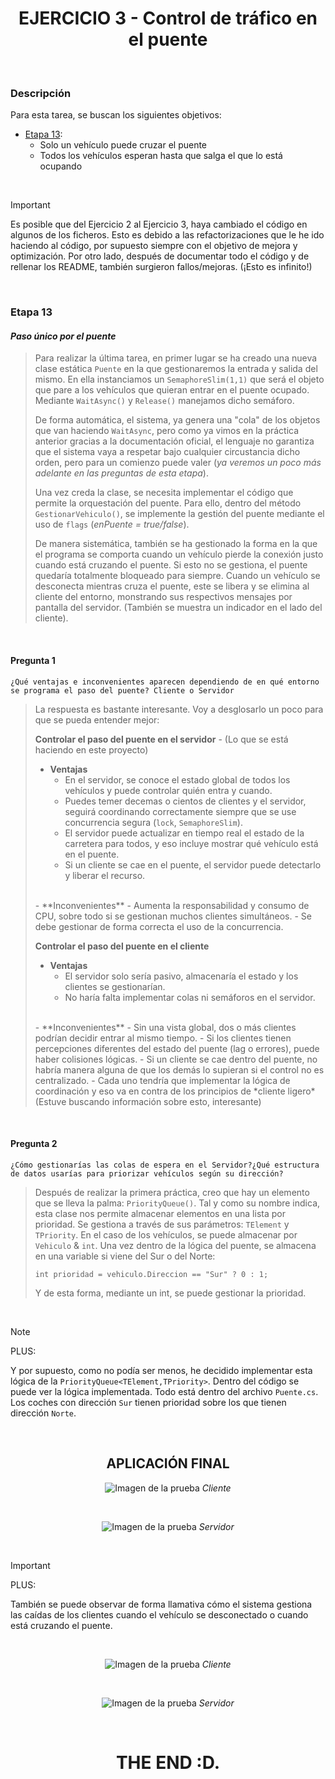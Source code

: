 <div align="center">

# EJERCICIO 3 - Control de tráfico en el puente

</div>

<br>

### Descripción

Para esta tarea, se buscan los siguientes objetivos:

- [Etapa 13](#etapa-13):
    - Solo un vehículo puede cruzar el puente
    - Todos los vehículos esperan hasta que salga el que lo está ocupando

<br>

> [!IMPORTANT]
> Es posible que del Ejercicio 2 al Ejercicio 3, haya cambiado el código en algunos de los ficheros. Esto es debido a las
> refactorizaciones que le he ido haciendo al código, por supuesto siempre con el objetivo de mejora y optimización. Por otro
> lado, después de documentar todo el código y de rellenar los README, también surgieron fallos/mejoras. (¡Esto es infinito!)

<br>

### Etapa 13
#### *Paso único por el puente*

> Para realizar la última tarea, en primer lugar se ha creado una nueva clase estática `Puente` en la que gestionaremos la entrada
> y salida del mismo. En ella instanciamos un `SemaphoreSlim(1,1)` que será el objeto que pare a los vehículos que quieran entrar
> en el puente ocupado. Mediante `WaitAsync()` y `Release()` manejamos dicho semáforo.
>
> De forma automática, el sistema, ya genera una "cola" de los objetos que van haciendo `WaitAsync`, pero como ya vimos en la
> práctica anterior gracias a la documentación oficial, el lenguaje no garantiza que el sistema vaya a respetar bajo cualquier
> circustancia dicho orden, pero para un comienzo puede valer (*ya veremos un poco más adelante en las preguntas de esta etapa*).
>
> Una vez creda la clase, se necesita implementar el código que permite la orquestación del puente. Para ello, dentro del método
> `GestionarVehiculo()`, se implemente la gestión del puente mediante el uso de `flags` (*enPuente = true/false*).
>
> De manera sistemática, también se ha gestionado la forma en la que el programa se comporta cuando un vehículo pierde la
> conexión justo cuando está cruzando el puente. Si esto no se gestiona, el puente quedaría totalmente bloqueado para siempre.
> Cuando un vehículo se desconecta mientras cruza el puente, este se libera y se elimina al cliente del entorno, monstrando sus
> respectivos mensajes por pantalla del servidor. (También se muestra un indicador en el lado del cliente).

<br>

#### Pregunta 1
`¿Qué ventajas e inconvenientes aparecen dependiendo de en qué entorno se programa el paso del puente? Cliente o Servidor`

> La respuesta es bastante interesante. Voy a desglosarlo un poco para que se pueda entender mejor:
> 
> **Controlar el paso del puente en el servidor** - (Lo que se está haciendo en este proyecto)
>
> - **Ventajas**
>   - En el servidor, se conoce el estado global de todos los vehículos y puede controlar quién entra y cuando.
>   - Puedes temer decemas o cientos de clientes y el servidor, seguirá coordinando correctamente siempre que se use concurrencia
> segura (`lock`, `SemaphoreSlim`).
>   - El servidor puede actualizar en tiempo real el estado de la carretera para todos, y eso incluye mostrar qué vehículo está
> en el puente.
>   - Si un cliente se cae en el puente, el servidor puede detectarlo y liberar el recurso.
> <br>
> - **Inconvenientes**
>   - Aumenta la responsabilidad y consumo de CPU, sobre todo si se gestionan muchos clientes simultáneos.
>   - Se debe gestionar de forma correcta el uso de la concurrencia.
>
> **Controlar el paso del puente en el cliente**
>
> - **Ventajas**
>   - El servidor solo sería pasivo, almacenaría el estado y los clientes se gestionarían.
>   - No haría falta implementar colas ni semáforos en el servidor.
> <br>
> - **Inconvenientes**
>   - Sin una vista global, dos o más clientes podrían decidir entrar al mismo tiempo.
>   - Si los clientes tienen percepciones diferentes del estado del puente (lag o errores), puede haber colisiones lógicas.
>   - Si un cliente se cae dentro del puente, no habría manera alguna de que los demás lo supieran si el control no es
> centralizado.
>   - Cada uno tendría que implementar la lógica de coordinación y eso va en contra de los principios de *cliente ligero* (Estuve
> buscando información sobre esto, interesante)

<br>

#### Pregunta 2
`¿Cómo gestionarías las colas de espera en el Servidor?¿Qué estructura de datos usarías para priorizar vehículos según su dirección?`

> Después de realizar la primera práctica, creo que hay un elemento que se lleva la palma: `PriorityQueue()`. Tal y como su
> nombre indica, esta clase nos permite almacenar elementos en una lista por prioridad. Se gestiona a través de sus parámetros:
> `TElement` y `TPriority`. En el caso de los vehículos, se puede almacenar por `Vehiculo` & `int`. Una vez dentro de la lógica
> del puente, se almacena en una variable si viene del Sur o del Norte:
>
> `int prioridad = vehiculo.Direccion == "Sur" ? 0 : 1;`
>
> Y de esta forma, mediante un int, se puede gestionar la prioridad.

<br>

> [!NOTE]
> PLUS:
>
> Y por supuesto, como no podía ser menos, he decidido implementar esta lógica de la `PriorityQueue<TElement,TPriority>`. Dentro
> del código se puede ver la lógica implementada. Todo está dentro del archivo `Puente.cs`. Los coches con dirección `Sur` tienen
> prioridad sobre los que tienen dirección `Norte`.

<br>

<div align="center">

## APLICACIÓN FINAL

<p>

![Imagen de la prueba](../Assets/Images/10-mostrar-carretera-en-cliente.png)
<em>Cliente</em>

</p>

<br>

<p>

![Imagen de la prueba](../Assets/Images/11-mostrar-carretera-en-cliente.png)
<em>Servidor</em>

</p>

</div>

<br>

> [!IMPORTANT]
> PLUS:
>
> También se puede observar de forma llamativa cómo el sistema gestiona las caídas de los clientes cuando el vehículo se
> desconectado o cuando está cruzando el puente.

<br>

<div align="center">

<p>

![Imagen de la prueba](../Assets/Images/12-mostrar-carretera-en-cliente-error.png)
<em>Cliente</em>

</p>

<br>

<p>

![Imagen de la prueba](../Assets/Images/13-mostrar-carretera-en-cliente-error.png)
<em>Servidor</em>

</p>

<br>

# THE END :D.

</div>

<br>

